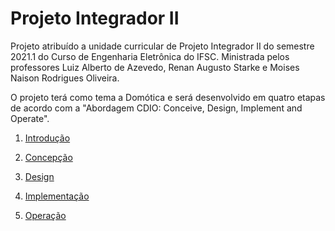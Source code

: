 # Projeto Integrador II

Projeto atribuído a unidade curricular de Projeto Integrador II do semestre 2021.1 do Curso de Engenharia Eletrônica do IFSC. Ministrada pelos professores Luiz Alberto de Azevedo, 
Renan Augusto Starke e Moises Naison Rodrigues Oliveira.

O projeto terá como tema a Domótica e será desenvolvido em quatro etapas de acordo com a "Abordagem CDIO: Conceive, Design, Implement and Operate".

1. [Introdução](./introducao.md)

2. [Concepção](./concepcao.md)

3. [Design](./design.md)

4. [Implementação](./implementacao.md)

5. [Operação](./operacao.md)


